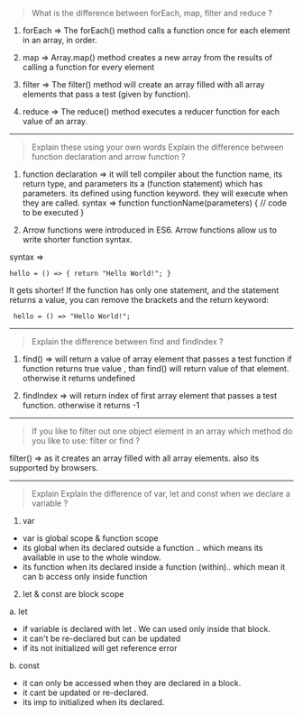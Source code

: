 > What is the difference between forEach, map, filter and reduce ?

1. forEach => The forEach() method calls a function once for each element in an array, in order.

2. map => Array.map() method creates a new array from the results of calling a function for every element

3. filter => The filter() method will create an array filled with all array elements that pass a test (given by function).

4. reduce => The reduce() method executes a reducer function for each value of an array.

---

> Explain these using your own words Explain the difference between function declaration and arrow function ?

1. function declaration => it will tell compiler about the function name, its return type, and parameters
   its a (function statement) which has parameters.
   its defined using function keyword.
   they will execute when they are called.
   syntax => function functionName(parameters) {
   // code to be executed
   }

2. Arrow functions were introduced in ES6. Arrow functions allow us to write shorter function syntax.

syntax =>

    hello = () => { return "Hello World!"; }

It gets shorter! If the function has only one statement, and the statement returns a value, you can remove the brackets
and the return keyword:

     hello = () => "Hello World!";

---

> Explain the difference between find and findIndex ?

1. find() => will return a value of array element that passes a test function
   if function returns true value , than find() will return value of that element.
   otherwise it returns undefined

2. findIndex => will return index of first array element that passes a test function.
   otherwise it returns -1

---

> If you like to filter out one object element in an array which method do you like to use: filter or find ?

filter() => as it creates an array filled with all array elements.
also its supported by browsers.

---

> Explain Explain the difference of var, let and const when we declare a variable ?

1. var

-   var is global scope & function scope
-   its global when its declared outside a function .. which means its available in use to the whole window.
-   its function when its declared inside a function (within).. which mean it can b access only inside function

2.  let & const are block scope

a. let

-   if variable is declared with let . We can used only inside that block.
-   it can't be re-declared but can be updated
-   if its not initialized will get reference error

b. const

-   it can only be accessed when they are declared in a block.
-   it cant be updated or re-declared.
-   its imp to initialized when its declared.
